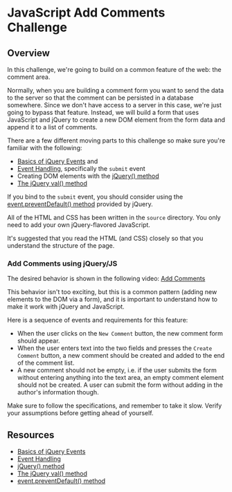 # JavaScript Add Comments Challenge

## Overview

In this challenge, we're going to build on a common feature of the web: the comment area.

Normally, when you are building a comment form you want to send the data to the server so that the comment can be persisted in a database somewhere.  Since we don't have access to a server in this case, we're just going to bypass that feature.  Instead, we will build a form that uses JavaScript and jQuery to create a new DOM element from the form data and append it to a list of comments.

There are a few different moving parts to this challenge so make sure you're familiar with the following:

* [Basics of jQuery Events][] and
* [Event Handling][], specifically the `submit` event
* Creating DOM elements with the [jQuery() method][]
* [The jQuery val() method][]

If you bind to the `submit` event, you should consider using the [event.preventDefault() method][] provided by jQuery.

All of the HTML and CSS has been written in the `source` directory.  You only need to add your own jQuery-flavored JavaScript.

It's suggested that you read the HTML (and CSS) closely so that you understand the structure of the page.

### Add Comments using jQuery/JS

The desired behavior is shown in the following video: [Add
Comments](https://www.dropbox.com/s/pke5nzba15hof4v/add_comment.mp4?dl=0)

This behavior isn't too exciting, but this is a common pattern (adding new elements to the DOM via a form), and it is important to understand how to make it work with jQuery and JavaScript.

Here is a sequence of events and requirements for this feature:

* When the user clicks on the `New Comment` button, the new comment form should appear.
* When the user enters text into the two fields and presses the `Create Comment` button, a new comment should be created and added to the end of the comment list.
* A new comment should not be empty, i.e. if the user submits the form without entering anything into the text area, an empty comment element should not be created. A user can submit the form without adding in the author's information though.

Make sure to follow the specifications, and remember to take it slow. Verify your assumptions before getting ahead of yourself.

## Resources

* [Basics of jQuery Events][]
* [Event Handling][]
* [jQuery() method][]
* [The jQuery val() method][]
* [event.preventDefault() method][]

[Basics of jQuery Events]: http://learn.jquery.com/events/event-basics/
[Event Handling]: http://learn.jquery.com/events/handling-events/
[jQuery() method]: http://api.jquery.com/jQuery/#jQuery2
[The jQuery val() method]: http://api.jquery.com/val/
[event.preventDefault() method]: http://api.jquery.com/event.preventDefault/

